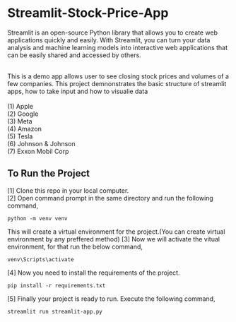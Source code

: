 # Streamlit-Stock-Price-App

Streamlit is an open-source Python library that allows you to create web applications quickly and easily. With Streamlit, you can turn your data analysis and machine learning models into interactive web applications that can be easily shared and accessed by others.<br><br>

This is a demo app allows user to see closing stock prices and volumes of a few companies. This project demnonstrates the basic structure of streamlit apps, how to take input and how to visualie data<br><br>
(1) Apple<br>
(2) Google<br>
(3) Meta<br>
(4) Amazon<br>
(5) Tesla<br>
(6) Johnson & Johnson<br>
(7) Exxon Mobil Corp<br>


## To Run the Project
[1] Clone this repo in your local computer.<br>
[2] Open command prompt in the same directory and run the following command,<br>
```
python -m venv venv
```
This will create a virtual environment for the project.(You can create virtual environment by any preffered method)
[3] Now we will activate the vitual environment, for that run the below command,<br>
```
venv\Scripts\activate
```
[4] Now you need to install the requirements of the project.
```
pip install -r requirements.txt
```
[5] Finally your project is ready to run. Execute the following command,
```
streamlit run streamlit-app.py
```
